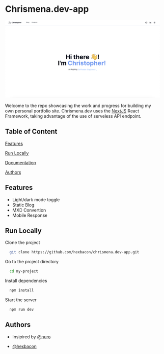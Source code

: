 # Chrismena.dev-app

![alt text](./public/images/homepage.png "chrismena.dev")

Welcome to the repo showcasing the work and progress for building my own personal portfolio site. Chrismena.dev uses the [NextJS](https://nextjs.org) React Framework, taking advantage of the use of serveless API endpoint.


## Table of Content

[Features](#features)

[Run Locally](#runlocally)

[Documentation](#documentation)

[Authors](#authors)


## Features

- Light/dark mode toggle
- Static Blog
- MXD Convertion
- Mobile Response


## Run Locally

Clone the project

```bash
  git clone https://github.com/hexbacon/chrismena.dev-app.git
```

Go to the project directory

```bash
  cd my-project
```

Install dependencies

```bash
  npm install
```

Start the server

```bash
  npm run dev

```

## Authors

- Insipired by [@nuro](https://github.com/nurodev)

- [@hexbacon](https://github.com/hexbacon)
